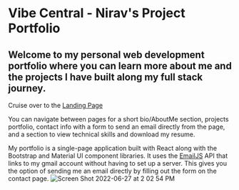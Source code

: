 # Vibe Central - Nirav's Project Portfolio

## Welcome to my personal web development portfolio where you can learn more about me and the projects I have built along my full stack journey.

Cruise over to the [Landing Page](https://nirav-v.github.io/vibe_central/)

 You can navigate between pages for a short bio/AboutMe section, projects portfolio, contact info with a form to send an email directly from the page, and a section to view technical skills and download my resume.

My portfolio is a single-page application built with React along with the Bootstrap and Material UI component libraries. It uses the [EmailJS](https://www.emailjs.com/docs/tutorial/overview/) API that links to my gmail account without having to set up a server. This gives you the option of sending me an email directly by filling out the form on the contact page. 
![Screen Shot 2022-06-27 at 2 02 54 PM](https://user-images.githubusercontent.com/98481913/176035126-3292de9b-ef6d-40e4-830f-fe42f5350060.png)
